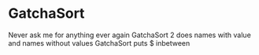 # GatchaSort
Never ask me for anything ever again
GatchaSort 2 does names with value and names without values
GatchaSort puts $ inbetween

